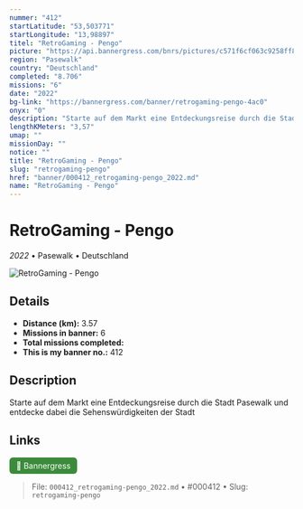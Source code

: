 ```yaml
---
nummer: "412"
startLatitude: "53,503771"
startLongitude: "13,98897"
titel: "RetroGaming - Pengo"
picture: "https://api.bannergress.com/bnrs/pictures/c571f6cf063c9258ff8e7bd9b804701a"
region: "Pasewalk"
country: "Deutschland"
completed: "8.706"
missions: "6"
date: "2022"
bg-link: "https://bannergress.com/banner/retrogaming-pengo-4ac0"
onyx: "0"
description: "Starte auf dem Markt eine Entdeckungsreise durch die Stadt Pasewalk und entdecke dabei die Sehenswürdigkeiten der Stadt"
lengthKMeters: "3,57"
umap: ""
missionDay: ""
notice: ""
title: "RetroGaming - Pengo"
slug: "retrogaming-pengo"
href: "banner/000412_retrogaming-pengo_2022.md"
name: "RetroGaming - Pengo"
---
```

# RetroGaming - Pengo

*2022* • Pasewalk • Deutschland

![RetroGaming - Pengo](https://api.bannergress.com/bnrs/pictures/c571f6cf063c9258ff8e7bd9b804701a)



## Details
- **Distance (km):** 3.57
- **Missions in banner:** 6
- **Total missions completed:** 
- **This is my banner no.:** 412



## Description
Starte auf dem Markt eine Entdeckungsreise durch die Stadt Pasewalk und entdecke dabei die Sehenswürdigkeiten der Stadt



## Links
<a href="https://bannergress.com/banner/retrogaming-pengo-4ac0" target="_blank" style="display:inline-block;margin-right:8px;padding:6px 12px;background:#3c8b3c;color:#fff;text-decoration:none;border-radius:6px;">🔗 Bannergress</a>



> File: `000412_retrogaming-pengo_2022.md` • #000412 • Slug: `retrogaming-pengo`
